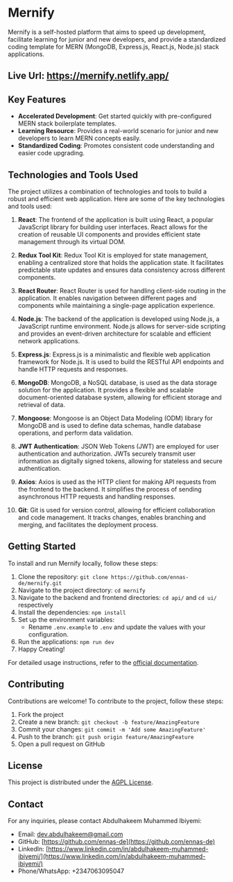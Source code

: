 # Mernify

Mernify is a self-hosted platform that aims to speed up development, facilitate learning for junior and new developers, and provide a standardized coding template for MERN (MongoDB, Express.js, React.js, Node.js) stack applications.

## Live Url: https://mernify.netlify.app/

## Key Features

- **Accelerated Development**: Get started quickly with pre-configured MERN stack boilerplate templates.
- **Learning Resource**: Provides a real-world scenario for junior and new developers to learn MERN concepts easily.
- **Standardized Coding**: Promotes consistent code understanding and easier code upgrading.

## Technologies and Tools Used

The project utilizes a combination of technologies and tools to build a robust and efficient web application. Here are some of the key technologies and tools used:

1. **React**: The frontend of the application is built using React, a popular JavaScript library for building user interfaces. React allows for the creation of reusable UI components and provides efficient state management through its virtual DOM.

2. **Redux Tool Kit**: Redux Tool Kit is employed for state management, enabling a centralized store that holds the application state. It facilitates predictable state updates and ensures data consistency across different components.

3. **React Router**: React Router is used for handling client-side routing in the application. It enables navigation between different pages and components while maintaining a single-page application experience.

4. **Node.js**: The backend of the application is developed using Node.js, a JavaScript runtime environment. Node.js allows for server-side scripting and provides an event-driven architecture for scalable and efficient network applications.

5. **Express.js**: Express.js is a minimalistic and flexible web application framework for Node.js. It is used to build the RESTful API endpoints and handle HTTP requests and responses.

6. **MongoDB**: MongoDB, a NoSQL database, is used as the data storage solution for the application. It provides a flexible and scalable document-oriented database system, allowing for efficient storage and retrieval of data.

7. **Mongoose**: Mongoose is an Object Data Modeling (ODM) library for MongoDB and is used to define data schemas, handle database operations, and perform data validation.

8. **JWT Authentication**: JSON Web Tokens (JWT) are employed for user authentication and authorization. JWTs securely transmit user information as digitally signed tokens, allowing for stateless and secure authentication.

9. **Axios**: Axios is used as the HTTP client for making API requests from the frontend to the backend. It simplifies the process of sending asynchronous HTTP requests and handling responses.

10. **Git**: Git is used for version control, allowing for efficient collaboration and code management. It tracks changes, enables branching and merging, and facilitates the deployment process.

## Getting Started

To install and run Mernify locally, follow these steps:

1. Clone the repository: `git clone https://github.com/ennas-de/mernify.git`
2. Navigate to the project directory: `cd mernify`
3. Navigate to the backend and frontend directories: `cd api/` and `cd ui/` respectively
4. Install the dependencies: `npm install`
5. Set up the environment variables:
   - Rename `.env.example` to `.env` and update the values with your configuration.
6. Run the applications: `npm run dev`
7. Happy Creating!

For detailed usage instructions, refer to the [official documentation](https://mernify.netlify.app/docs).

## Contributing

Contributions are welcome! To contribute to the project, follow these steps:

1. Fork the project
2. Create a new branch: `git checkout -b feature/AmazingFeature`
3. Commit your changes: `git commit -m 'Add some AmazingFeature'`
4. Push to the branch: `git push origin feature/AmazingFeature`
5. Open a pull request on GitHub

## License

This project is distributed under the [AGPL License](LICENSE).

## Contact

For any inquiries, please contact Abdulhakeem Muhammed Ibiyemi:

- Email: <dev.abdulhakeem@gmail.com>
- GitHub: [https://github.com/ennas-de](https://github.com/ennas-de)
- LinkedIn: [https://www.linkedin.com/in/abdulhakeem-muhammed-ibiyemi/](https://www.linkedin.com/in/abdulhakeem-muhammed-ibiyemi/)
- Phone/WhatsApp: +2347063095047
